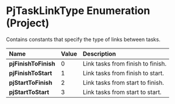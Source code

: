 
# PjTaskLinkType Enumeration (Project)

Contains constants that specify the type of links between tasks.



|**Name**|**Value**|**Description**|
|:-----|:-----|:-----|
| **pjFinishToFinish**|0|Link tasks from finish to finish.|
| **pjFinishToStart**|1|Link tasks from finish to start.|
| **pjStartToFinish**|2|Link tasks from start to finish.|
| **pjStartToStart**|3|Link tasks from start to start.|
